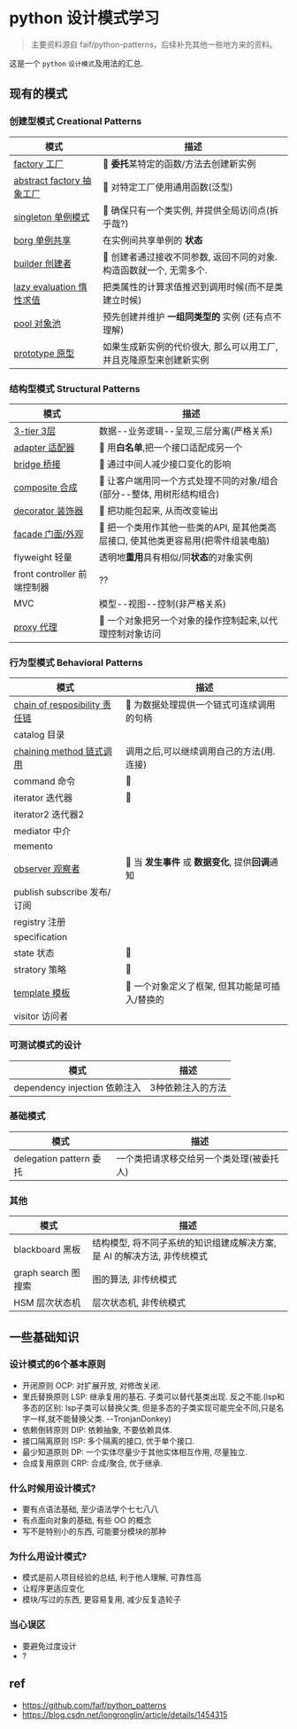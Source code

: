 # python 设计模式学习

> 主要资料源自 faif/python-patterns，后续补充其他一些地方来的资料。

这是一个 `python` `设计模式`及用法的汇总.

## 现有的模式

### 创建型模式 Creational Patterns
| 模式                                                      | 描述                                                                |
| --------------------------------------------------------- | ------------------------------------------------------------------- |
| [factory 工厂](patterns/factory.py)                       | 🥈 **委托**某特定的函数/方法去创建新实例                             |
| [abstract factory 抽象工厂](patterns/abstract_factory.py) | 🥈 对特定工厂使用通用函数(泛型)                                      |
| [singleton 单例模式](patterns/singleton.py)               | 🥇 确保只有一个类实例, 并提供全局访问点(拆乎哉?)                     |
| [borg 单例共享](patterns/borg.py)                         | 在实例间共享单例的 **状态**                                         |
| [builder 创建者](patterns/builder.py)                     | 🥉 创建者通过接收不同参数, 返回不同的对象. 构造函数就一个, 无需多个. |
| [lazy evaluation 惰性求值](patterns/lazy_evaluation.py)   | 把类属性的计算求值推迟到调用时候(而不是类建立时候)                  |
| [pool 对象池](patterns/pool.py)                           | 预先创建并维护 **一组同类型的** 实例 (还有点不理解)                 |
| [prototype 原型](patterns/prototype.py)                   | 如果生成新实例的代价很大, 那么可以用工厂, 并且克隆原型来创建新实例  |


### 结构型模式 Structural Patterns
| 模式                                      | 描述                                                                              |
| ----------------------------------------- | --------------------------------------------------------------------------------- |
| [3-tier 3层](patterns/3-tier.py)          | 数据--业务逻辑--呈现,三层分离(严格关系)                                           |
| [adapter 适配器](patterns/adapter.py)     | 🥈 用**白名单**,把一个接口适配成另一个                                             |
| [bridge 桥接](patterns/bridge.py)         | 🥉 通过中间人减少接口变化的影响                                                    |
| [composite 合成](patterns/composite.py)   | 🥇 让客户端用同一个方式处理不同的对象/组合(部分--整体, 用树形结构组合)             |
| [decorator 装饰器](patterns/decorator.py) | 🥈 把功能包起来, 从而改变输出                                                      |
| [facade 门面/外观](patterns/facade.py)    | 🥇 把一个类用作其他一些类的API, 是其他类高层接口, 使其他类更容易用(把零件组装电脑) |
| flyweight 轻量                            | 透明地**重用**具有相似/同**状态**的对象实例                                       |
| front controller 前端控制器               | ??                                                                                |
| MVC                                       | 模型--视图--控制(非严格关系)                                                      |
| [proxy 代理](patterns/proxy.py)           | 🥇 一个对象把另一个对象的操作控制起来,以代理控制对象访问                           |


### 行为型模式 Behavioral Patterns
| 模式                                                                 | 描述                                                |
| -------------------------------------------------------------------- | --------------------------------------------------- |
| [chain of resposibility 责任链](patterns/chain_of_responsibility.py) | 🥉 为数据处理提供一个链式可连续调用的句柄            |
| catalog 目录                                                         |                                                     |
| [chaining method 链式调用](patterns/chaining_method.py)              | 调用之后,可以继续调用自己的方法(用.连接)            |
| command 命令                                                         | 🥈                                                   |
| iterator 迭代器                                                      | 🥇                                                   |
| iterator2 迭代器2                                                    |                                                     |
| mediator 中介                                                        |                                                     |
| memento                                                              |                                                     |
| [observer 观察者](patterns/observer.py)                              | 🥇 当 **发生事件** 或 **数据变化**, 提供**回调**通知 |
| publish subscribe 发布/订阅                                          |                                                     |
| registry 注册                                                        |                                                     |
| specification                                                        |                                                     |
| state 状态                                                           | 🥈                                                   |
| stratory 策略                                                        | 🥈                                                   |
| [template 模板](patterns/template.py)                                | 🥇 一个对象定义了框架, 但其功能是可插入/替换的       |
| visitor 访问者                                                       |                                                     |

### 可测试模式的设计
| 模式                          | 描述              |
| ----------------------------- | ----------------- |
| dependency injection 依赖注入 | 3种依赖注入的方法 |

### 基础模式
| 模式                    | 描述                                     |
| ----------------------- | ---------------------------------------- |
| delegation pattern 委托 | 一个类把请求移交给另一个类处理(被委托人) |

### 其他
| 模式                | 描述                                                                     |
| ------------------- | ------------------------------------------------------------------------ |
| blackboard 黑板     | 结构模型, 将不同子系统的知识组建成解决方案, 是 AI 的解决方法, 非传统模式 |
| graph search 图搜索 | 图的算法, 非传统模式                                                     |
| HSM 层次状态机      | 层次状态机, 非传统模式                                                   |

## 一些基础知识

### 设计模式的6个基本原则
- 开闭原则 OCP: 对扩展开放, 对修改关闭.
- 里氏替换原则 LSP: 继承复用的基石. 子类可以替代基类出现. 反之不能.(lsp和多态的区别: lsp子类可以替换父类, 但是多态的子类实现可能完全不同,只是名字一样,就不能替换父类. --TronjanDonkey)
- 依赖倒转原则 DIP: 依赖抽象, 不要依赖具体.
- 接口隔离原则 ISP: 多个隔离的接口, 优于单个接口.
- 最少知道原则 DP: 一个实体尽量少于其他实体相互作用, 尽量独立.
- 合成复用原则 CRP: 合成/聚合, 优于继承.


### 什么时候用设计模式?
- 要有点语法基础, 至少语法学个七七八八
- 有点面向对象的基础, 有些 OO 的概念
- 写不是特别小的东西, 可能要分模块的那种

### 为什么用设计模式?
- 模式是前人项目经验的总结, 利于他人理解, 可靠性高
- 让程序更适应变化
- 模块/写过的东西, 更容易复用, 减少反复造轮子

### 当心误区
- 要避免过度设计
- ?


## ref
- https://github.com/faif/python_patterns
- https://blog.csdn.net/longronglin/article/details/1454315